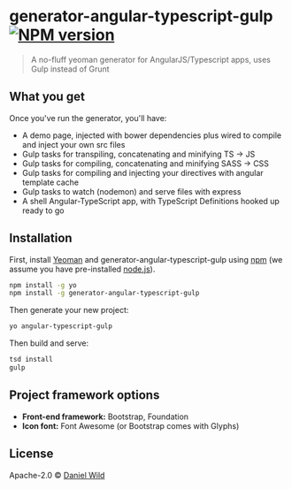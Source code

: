 # generator-angular-typescript-gulp [![NPM version][npm-image]][npm-url]
> A no-fluff yeoman generator for AngularJS/Typescript apps, uses Gulp instead of Grunt

## What you get

Once you've run the generator, you'll have:

<ul>
	<li>A demo page, injected with bower dependencies plus wired to compile and inject your own src files</li>
	<li>Gulp tasks for transpiling, concatenating and minifying TS -> JS</li>
	<li>Gulp tasks for compiling, concatenating and minifying SASS -> CSS</li>
	<li>Gulp tasks for compiling and injecting your directives with angular template cache</li> 
	<li>Gulp tasks to watch (nodemon) and serve files with express</li>
	<li>A shell Angular-TypeScript app, with TypeScript Definitions hooked up ready to go</li>
</ul>	

## Installation

First, install [Yeoman](http://yeoman.io) and generator-angular-typescript-gulp using [npm](https://www.npmjs.com/) 
(we assume you have pre-installed [node.js](https://nodejs.org/)).

```bash
npm install -g yo
npm install -g generator-angular-typescript-gulp
```

Then generate your new project:

```bash
yo angular-typescript-gulp
```

Then build and serve:

```bash
tsd install
gulp
```

## Project framework options

<ul>
	<li><strong>Front-end framework:</strong> Bootstrap, Foundation</li>
	<li><strong>Icon font:</strong> Font Awesome (or Bootstrap comes with Glyphs)</li>
</ul>	



## License

Apache-2.0 © [Daniel Wild](http://etchdesign.com.au)

[npm-image]: https://badge.fury.io/js/generator-angular-typescript-gulp.svg
[npm-url]: https://npmjs.org/package/generator-angular-typescript-gulp

